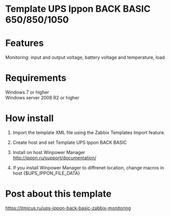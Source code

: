 # Template UPS Ippon BACK BASIC 650/850/1050 

# Features
Monitoring: input and output voltage, battery voltage and temperature, load  
 
# Requirements
Windows 7 or higher  
Windows server 2008 R2 or higher  

# How install
1. Import the template XML file using the Zabbix Templates Import feature.

2. Create host and set Template UPS Ippon BACK BASIC  

3. Install on host Winpower Manager http://ippon.ru/support/documentation/  

4. If you install Winpower Manager to diffrenet location, change macros in host {$UPS_IPPON_FILE_DATA}


# Post about this template
https://itmicus.ru/ups-ippon-back-basic-zabbix-monitoring  


